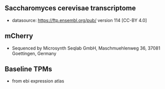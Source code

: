 ## Saccharomyces cerevisae transcriptome
- datasource: https://ftp.ensembl.org/pub/ version 114  [CC-BY 4.0]

## mCherry 
 - Sequenced by Microsynth Seqlab GmbH, Maschmuehlenweg 36, 37081 Goettingen, Germany 
 
## Baseline TPMs
 - from ebi expression atlas
